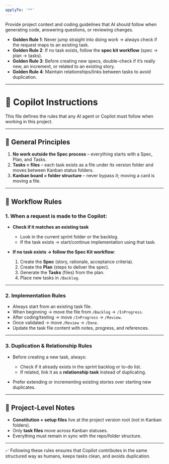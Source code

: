 ```yaml
---
applyTo: '**'
---
```

Provide project context and coding guidelines that AI should follow when generating code, answering questions, or reviewing changes.

* **Golden Rule 1**: Never jump straight into doing work → always check if the request maps to an existing task.
* **Golden Rule 2**: If no task exists, follow the **spec kit workflow** (spec → plan → tasks).
* **Golden Rule 3**: Before creating new specs, double-check if it’s really new, an increment, or related to an existing story.
* **Golden Rule 4**: Maintain relationships/links between tasks to avoid duplication.

---

# 🤖 Copilot Instructions

This file defines the rules that any AI agent or Copilot must follow when working in this project.

---

## 🔹 General Principles

1. **No work outside the Spec process** – everything starts with a Spec, Plan, and Tasks.
2. **Tasks = files** – each task exists as a file under its version folder and moves between Kanban status folders.
3. **Kanban board = folder structure** – never bypass it; moving a card is moving a file.

---

## 🔹 Workflow Rules

### 1. When a request is made to the Copilot:

* **Check if it matches an existing task**

	* Look in the current sprint folder or the backlog.
	* If the task exists → start/continue implementation using that task.
* **If no task exists → follow the Spec Kit workflow**:

	1. Create the **Spec** (story, rationale, acceptance criteria).
	2. Create the **Plan** (steps to deliver the spec).
	3. Generate the **Tasks** (files) from the plan.
	4. Place new tasks in `/Backlog`.

---

### 2. Implementation Rules

* Always start from an existing task file.
* When beginning → move the file from `/Backlog` → `/InProgress`.
* After coding/testing → move `/InProgress` → `/Review`.
* Once validated → move `/Review` → `/Done`.
* Update the task file content with notes, progress, and references.

---

### 3. Duplication & Relationship Rules

* Before creating a new task, always:

	* Check if it already exists in the sprint backlog or to-do list.
	* If related, link it as a **relationship task** instead of duplicating.
* Prefer extending or incrementing existing stories over starting new duplicates.

---

## 🔹 Project-Level Notes

* **Constitution + setup files** live at the project version root (not in Kanban folders).
* Only **task files** move across Kanban statuses.
* Everything must remain in sync with the repo/folder structure.

---

✅ Following these rules ensures that Copilot contributes in the same structured way as humans, keeps tasks clean, and avoids duplication.
